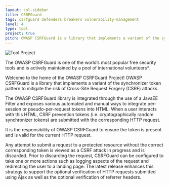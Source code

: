 ```yaml
---
layout: col-sidebar
title: CSRFGuard
tags: csrfguard defenders breakers vulnerability-management
level: 4
type: tool
project: true
pitch: OWASP CSRFGuard is a library that implements a variant of the synchronizer token pattern to mitigate the risk of Cross-Site Request Forgery (CSRF) attacks.
---
```

![Tool Project](assets/images/owasp_tool_project.png)

<!-- rebuild 40 -->

The OWASP CSRFGuard is one of the world’s most popular free security tools and is actively maintained by a pool of international volunteers*. 

Welcome to the home of the OWASP CSRFGuard Project! OWASP CSRFGuard is a library that implements a variant of the synchronizer token pattern to mitigate the risk of Cross-Site Request Forgery (CSRF) attacks. 

The OWASP CSRFGuard library is integrated through the use of a JavaEE Filter and exposes various automated and manual ways to integrate per-session or pseudo-per-request tokens into HTML. When a user interacts with this HTML, CSRF prevention tokens (i.e. cryptographically random synchronizer tokens) are submitted with the corresponding HTTP request. 

It is the responsibility of OWASP CSRFGuard to ensure the token is present and is valid for the current HTTP request. 

Any attempt to submit a request to a protected resource without the correct corresponding token is viewed as a CSRF attack in progress and is discarded. Prior to discarding the request, CSRFGuard can be configured to take one or more actions such as logging aspects of the request and redirecting the user to a landing page. 
The latest release enhances this strategy to support the optional verification of HTTP requests submitted using Ajax as well as the optional verification of referrer headers.
